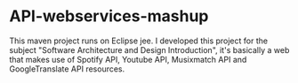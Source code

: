 # API-webservices-mashup
This maven project runs on Eclipse jee. I developed this project for the subject "Software Architecture and Design Introduction", it's basically a web that makes use of Spotify API, Youtube API, Musixmatch API and GoogleTranslate API resources.

